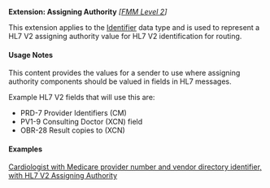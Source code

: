 **Extension: Assigning Authority**  *[[FMM Level 2](guidance.html)]*

This extension applies to the [Identifier](http://hl7.org/fhir/datatypes.html#identifier) data type and is used to represent a HL7 V2 assigning authority value for HL7 V2 identification for routing.

#### Usage Notes

This content provides the values for a sender to use where assigning authority components should be valued in fields in HL7 messages. 

Example HL7 V2 fields that will use this are:

* PRD-7 Provider Identifiers (CM)
* PV1-9 Consulting Doctor (XCN) field
* OBR-28 Result copies to (XCN)

#### Examples

[Cardiologist with Medicare provider number and vendor directory identifier, with HL7 V2 Assigning Authority](PractitionerRole-example4.html)
